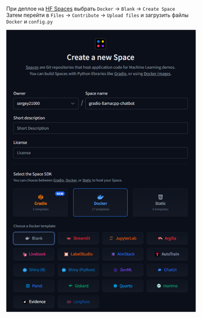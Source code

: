 
При деплое на [HF Spaces](https://huggingface.co/spaces) выбрать `Docker` -> `Blank` -> `Create Space`  
Затем перейти в `Files` -> `Contribute` -> `Upload files` и загрузить файлы `Docker` и `config.py`

![HF Spaces deploy](./hf-spaces-deploy.png)
